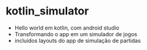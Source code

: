 # kotlin_simulator

* Hello world em kotlin, com android studio
* Transformando o app em um simulador de jogos
* incluídos layouts do app de simulação de partidas
